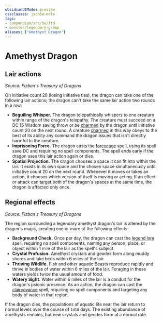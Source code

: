 ```yaml
---
obsidianUIMode: preview
cssclasses: json5e-note
tags:
- compendium/src/5e/ftd
- monster/legendary-group
aliases: ["Amethyst Dragon"]
---
```

# Amethyst Dragon

## Lair actions
_Source: Fizban's Treasury of Dragons_

On initiative count 20 (losing initiative ties), the dragon can take one of the following lair actions; the dragon can't take the same lair action two rounds in a row:

- **Beguiling Whisper.** The dragon telepathically whispers to one creature within range of the dragon's telepathy. The creature must succeed on a DC 15 Wisdom saving throw or be [charmed](5E2014官方资源/规则/conditions.md#charmed) by the dragon until initiative count 20 on the next round. A creature [charmed](5E2014官方资源/规则/conditions.md#charmed) in this way obeys to the best of its ability any command the dragon issues that isn't directly harmful to the creature.  
- **Imprisoning Force.** The dragon casts the [forcecage](5E2014官方资源/spells/forcecage.md) spell, using its spell save DC and requiring no spell components. The spell ends early if the dragon uses this lair action again or dies.  
- **Spatial Projection.** The dragon chooses a space it can fit into within the lair. It exists in its own space and the chosen space simultaneously until initiative count 20 on the next round. Whenever it moves or takes an action, it chooses which version of itself is moving or acting. If an effect or attack can target both of the dragon's spaces at the same time, the dragon is affected only once.  

## Regional effects
_Source: Fizban's Treasury of Dragons_

The region surrounding a legendary amethyst dragon's lair is altered by the dragon's magic, creating one or more of the following effects:

- **Background Check.** Once per day, the dragon can cast the [legend lore](5E2014官方资源/spells/legend-lore.md) spell, requiring no spell components, naming any person, place, or object within 1 mile of the lair as the spell's subject.  
- **Crystal Profusion.** Amethyst crystals and geodes form along muddy shores and lake beds within 6 miles of the lair.  
- **Thriving Wildlife.** Fish and other aquatic Beasts reproduce rapidly and thrive in bodies of water within 6 miles of the lair. Foraging in these waters yields twice the usual amount of food.  
- **Watery Sight.** Water within 6 miles of the lair is a conduit for the dragon's psionic presence. As an action, the dragon can cast the [clairvoyance](5E2014官方资源/spells/clairvoyance.md) spell, requiring no spell components and targeting any body of water in that region.  

If the dragon dies, the populations of aquatic life near the lair return to normal levels over the course of `1d10` days. The existing abundance of amethysts remains, but new crystals and geodes form at a normal rate.